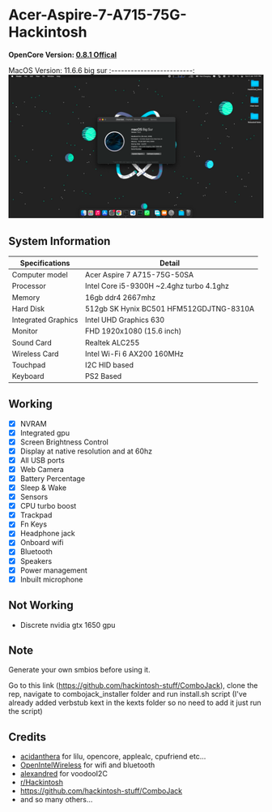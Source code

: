 # Acer-Aspire-7-A715-75G-Hackintosh

**OpenCore Version: [0.8.1 Offical](https://github.com/acidanthera/OpenCorePkg)**

 MacOS Version: 11.6.6 big sur
 :-------------------------:
 ![alt text](https://github.com/AbhaySingh15/Acer-aspire-7-A715-75G-Opencore-EFI/blob/main/Screenshot/Big_Sur.png?raw=true)

## System Information

| Specifications | Detail                                                  |
| ------------------- | ------------------------------------------- |
| Computer model      | Acer Aspire 7 A715-75G-50SA                |
| Processor           | Intel Core i5-9300H ~2.4ghz turbo 4.1ghz   |
| Memory              | 16gb ddr4 2667mhz                           |
| Hard Disk           | 512gb SK Hynix BC501 HFM512GDJTNG-8310A    |
| Integrated Graphics | Intel UHD Graphics 630                     |
| Monitor             | FHD 1920x1080 (15.6 inch)                  |
| Sound Card          | Realtek ALC255                             |
| Wireless Card       | Intel Wi-Fi 6 AX200 160MHz                 |
| Touchpad            | I2C HID based                              |
| Keyboard            | PS2 Based

## Working
- [x] NVRAM
- [x] Integrated gpu 
- [x] Screen Brightness Control
- [x] Display at native resolution and at 60hz
- [x] All USB ports
- [x] Web Camera
- [x] Battery Percentage
- [x] Sleep & Wake
- [x] Sensors
- [x] CPU turbo boost
- [x] Trackpad
- [x] Fn Keys
- [x] Headphone jack
- [x] Onboard wifi
- [x] Bluetooth
- [x] Speakers 
- [x] Power management
- [x] Inbuilt microphone

## Not Working 
- Discrete nvidia gtx 1650 gpu

## Note
  Generate your own smbios before using it.
  
  Go to this link (https://github.com/hackintosh-stuff/ComboJack), clone the rep, navigate to combojack_installer folder and run install.sh script (I've   already added verbstub kext in the kexts folder so no need to add it just run the script)
  

## Credits
- [acidanthera](https://github.com/acidanthera) for lilu, opencore, applealc, cpufriend etc...
- [OpenIntelWireless](https://github.com/OpenIntelWireless ) for wifi and bluetooth
- [alexandred](https://github.com/alexandred) for voodooI2C
- [r/Hackintosh](https://www.reddit.com/r/hackintosh/) 
- https://github.com/hackintosh-stuff/ComboJack
- and so many others...

 
